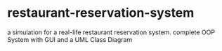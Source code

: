 # restaurant-reservation-system
a simulation for a real-life restaurant reservation system. complete OOP System with GUI and a UML Class Diagram
